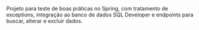 Projeto para teste de boas práticas no Spring, com tratamento de exceptions, integração ao banco de dados SQL Developer e endpoints para buscar, alterar e excluir dados.
